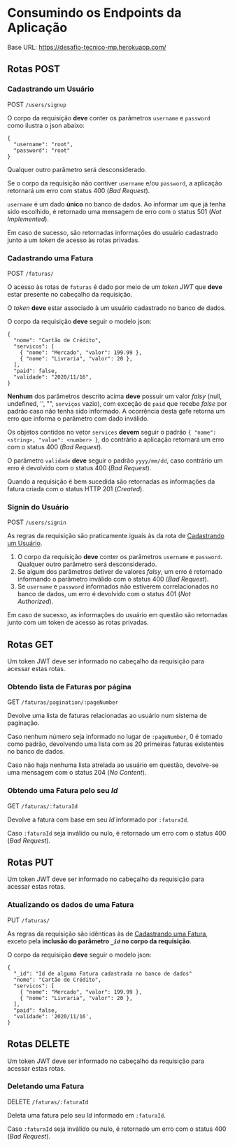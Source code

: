 # Consumindo os Endpoints da Aplicação

Base URL: https://desafio-tecnico-mp.herokuapp.com/

## Rotas POST

<h3 id="cadastrando-um-usuario">Cadastrando um Usuário</h3>

POST `/users/signup`

O corpo da requisição __deve__ conter os parâmetros `username` e `password` como ilustra o json abaixo:

```
{
  "username": "root",
  "password": "root"
}
```

Qualquer outro parâmetro será desconsiderado. 

Se o corpo da requisição não contiver `username` e/ou `password`, a aplicação retornará um erro com status 400 (_Bad Request_).

`username` é um dado __único__ no banco de dados. Ao informar um que já tenha sido escolhido, é retornado uma mensagem de erro com o status 501 (_Not Implemented_).

Em caso de sucesso, são retornadas informações do usuário cadastrado junto a um _token_ de acesso às rotas privadas.

<h3 id="cadastrando-uma-fatura">Cadastrando uma Fatura</h3>

POST `/faturas/`

O acesso às rotas de `faturas` é dado por meio de um _token JWT_ que __deve__ estar presente no cabeçalho da requisição. 

O _token_ __deve__ estar associado à um usuário cadastrado no banco de dados.

O corpo da requisição __deve__ seguir o modelo json:

```
{
  "nome": "Cartão de Crédito",
  "servicos": [
    { "nome": "Mercado", "valor": 199.99 }, 
    { "nome": "Livraria", "valor": 20 }, 
  ],
  "paid": false,
  "validade": "2020/11/16",
}
```

__Nenhum__ dos parâmetros descrito acima __deve__ possuir um valor _falsy_ (null, undefined, '', "", `serviços` vazio), com exceção de `paid` que recebe _false_ por padrão caso não tenha sido informado. A ocorrência desta gafe retorna um erro que informa o parâmetro com dado inválido.

Os objetos contidos no vetor `services` __devem__ seguir o padrão `{ "name": <string>, "value": <number> }`, do contrário a aplicação retornará um erro com o status 400 (_Bad Request_).

O parâmetro `validade` __deve__ seguir o padrão `yyyy/mm/dd`, caso contrário um erro é devolvido com o status 400 (_Bad Request_).

Quando a requisição é bem sucedida são retornadas as informações da fatura criada com o status HTTP 201 (_Created_).

### Signin do Usuário
POST `/users/signin`

As regras da requisição são praticamente iguais às da rota de <a href="#cadastrando-um-usuario">Cadastrando um Usuário</a>.

1. O corpo da requisição __deve__ conter os parâmetros `username` e `password`. Qualquer outro parâmetro será desconsiderado.
2. Se algum dos parâmetros detiver de valores _falsy_, um erro é retornado informando o parâmetro inválido com o status 400 (_Bad Request_).
3. Se `username` e `password` informados não estiverem correlacionados no banco de dados, um erro é devolvido com o status 401 (_Not Authorized_).

Em caso de sucesso, as informações do usuário em questão são retornadas junto com um token de acesso às rotas privadas.
## Rotas GET

Um token JWT deve ser informado no cabeçalho da requisição para acessar estas rotas.

### Obtendo lista de Faturas por página
GET `/faturas/pagination/:pageNumber`

Devolve uma lista de faturas relacionadas ao usuário num sistema de paginação.

Caso nenhum número seja informado no lugar de `:pageNumber`, 0 é tomado como padrão, devolvendo uma lista com as 20 primeiras faturas existentes no banco de dados.

Caso não haja nenhuma lista atrelada ao usuário em questão, devolve-se uma mensagem com o status 204 (_No Content_).

### Obtendo uma Fatura pelo seu _Id_
GET `/faturas/:faturaId`

Devolve a fatura com base em seu _Id_ informado por `:faturaId`.

Caso `:faturaId` seja inválido ou nulo, é retornado um erro com o status 400 (_Bad Request_).

## Rotas PUT

Um token JWT deve ser informado no cabeçalho da requisição para acessar estas rotas.

### Atualizando os dados de uma Fatura
PUT `/faturas/`

As regras da requisição são idênticas às de <a href="#cadastrando-uma-fatura">Cadastrando uma Fatura</a>, exceto pela __inclusão do parâmetro _`_id`_ no corpo da requisição__.

O corpo da requisição __deve__ seguir o modelo json:

```
{
  "_id": "Id de alguma Fatura cadastrada no banco de dados"
  "nome": "Cartão de Crédito",
  "servicos": [
    { "nome": "Mercado", "valor": 199.99 }, 
    { "nome": "Livraria", "valor": 20 }, 
  ],
  "paid": false,
  "validade": '2020/11/16',
}
```
## Rotas DELETE

Um token JWT deve ser informado no cabeçalho da requisição para acessar estas rotas.

### Deletando uma Fatura
DELETE `/faturas/:faturaId`

Deleta uma fatura pelo seu _Id_ informado em `:faturaId`.

Caso `:faturaId` seja inválido ou nulo, é retornado um erro com o status 400 (_Bad Request_).

